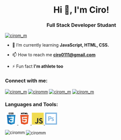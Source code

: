 <h1 align="center">Hi 👋, I'm Ciro!</h1>
<h3 align="center">Full Stack Developer Studant</h3>

<p align="left"> <a href="https://twitter.com/cirom_m" target="blank"><img src="https://img.shields.io/twitter/follow/cirom_m?logo=twitter&style=for-the-badge" alt="cirom_m" /></a> </p>

- 🌱 I’m currently learning **JavaScript, HTML, CSS.**

- 📫 How to reach me **ciro0111@gmail.com**

- ⚡ Fun fact **I'm athlete too**

<h3 align="left">Connect with me:</h3>
<p align="left">
<a href="https://twitter.com/cirom_m" target="blank"><img align="center" src="https://raw.githubusercontent.com/rahuldkjain/github-profile-readme-generator/master/src/images/icons/Social/twitter.svg" alt="cirom_m" height="30" width="40" /></a>
<a href="https://linkedin.com/in/ciromm" target="blank"><img align="center" src="https://raw.githubusercontent.com/rahuldkjain/github-profile-readme-generator/master/src/images/icons/Social/linked-in-alt.svg" alt="ciromm" height="30" width="40" /></a>
<a href="https://instagram.com/cirom_m" target="blank"><img align="center" src="https://raw.githubusercontent.com/rahuldkjain/github-profile-readme-generator/master/src/images/icons/Social/instagram.svg" alt="cirom_m" height="30" width="40" /></a>
<a href="https://discord.gg/cirom_m" target="blank"><img align="center" src="https://raw.githubusercontent.com/rahuldkjain/github-profile-readme-generator/master/src/images/icons/Social/discord.svg" alt="cirom_m" height="30" width="40" /></a>
</p>

<h3 align="left">Languages and Tools:</h3>
<p align="left"> <a href="https://www.w3schools.com/css/" target="_blank" rel="noreferrer"> <img src="https://raw.githubusercontent.com/devicons/devicon/master/icons/css3/css3-original-wordmark.svg" alt="css3" width="40" height="40"/> </a> <a href="https://www.w3.org/html/" target="_blank" rel="noreferrer"> <img src="https://raw.githubusercontent.com/devicons/devicon/master/icons/html5/html5-original-wordmark.svg" alt="html5" width="40" height="40"/> </a> <a href="https://developer.mozilla.org/en-US/docs/Web/JavaScript" target="_blank" rel="noreferrer"> <img src="https://raw.githubusercontent.com/devicons/devicon/master/icons/javascript/javascript-original.svg" alt="javascript" width="40" height="40"/> </a> <a href="https://www.photoshop.com/en" target="_blank" rel="noreferrer"> <img src="https://raw.githubusercontent.com/devicons/devicon/master/icons/photoshop/photoshop-line.svg" alt="photoshop" width="40" height="40"/> </a> </p>

<p><img align="left" src="https://github-readme-stats.vercel.app/api/top-langs?username=ciromm&show_icons=true&locale=en&layout=compact" alt="ciromm" /></p>

<p>&nbsp;<img align="center" src="https://github-readme-stats.vercel.app/api?username=ciromm&show_icons=true&locale=en" alt="ciromm" /></p>
